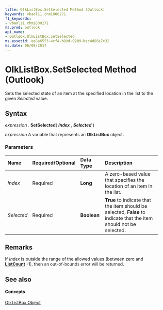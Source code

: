 ```yaml
---
title: OlkListBox.SetSelected Method (Outlook)
keywords: vbaol11.chm1000271
f1_keywords:
- vbaol11.chm1000271
ms.prod: outlook
api_name:
- Outlook.OlkListBox.SetSelected
ms.assetid: ee8a6553-4cf4-b99d-9289-bec4d86e7c32
ms.date: 06/08/2017
---
```



# OlkListBox.SetSelected Method (Outlook)

Sets the selected state of an item at the specified location in the list to the given  _Selected_ value.


## Syntax

 _expression_ . **SetSelected**( **_Index_** , **_Selected_** )

 _expression_ A variable that represents an **OlkListBox** object.


### Parameters



|**Name**|**Required/Optional**|**Data Type**|**Description**|
|:-----|:-----|:-----|:-----|
| _Index_|Required| **Long**|A zero-based value that specifies the location of an item in the list.|
| _Selected_|Required| **Boolean**| **True** to indicate that the item should be selected, **False** to indicate that the item should not be selected.|

## Remarks

If  _Index_ is outside the range of the allowed values (between zero and **[ListCount](Outlook.OlkListBox.ListCount.md)** -1), then an out-of-bounds error will be returned.


## See also


#### Concepts


[OlkListBox Object](Outlook.OlkListBox.md)

